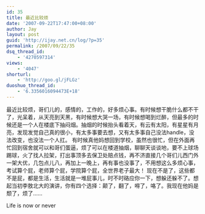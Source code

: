```yaml
---
id: 35
title: 最近比较烦
date: '2007-09-22T17:47:00+08:00'
author: Jay
layout: post
guid: 'http://ijay.net.cn/log/?p=35'
permalink: /2007/09/22/35
dsq_thread_id:
    - '4270597314'
views:
    - '4047'
shorturl:
    - 'http://goo.gl/jFLGz'
duoshuo_thread_id:
    - '6.3356016094473E+18'
---
```


最近比较烦，哥们儿的，感情的，工作的，好多烦心事。有时候想干脆什么都不干了，光呆着，从天亮到天黑，有时候想大哭一场，有时候想喝到烂醉，但最多的时候还是一个人在楼底下抽闷烟。抽烟的时候抬头看着天，有云有太阳，有星星有月亮，发现发觉自己真的很小，有太多事要去想，又有太多事自己没法handle，没法改变，也没法一个人扛。
有时候真他妈想回到学校，虽然也很忙，但在外面再忙回到宿舍就可以和哥们蛋逼，烦了可以在楼道抽烟，聊聊天谈谈地，要不上球场踢球，火了找人拉架，打出事顶多去保卫处赔点钱，再不济直接几个哥们儿西门外一架大优，几包点儿八，再加上一晚上，再有事也没事了，不用想这么多烦心事，考试算个屁，老师算个屁，学院算个屁，全世界老子最大！
现在不是了，这些都不是屁，都是生活，生活就是一堆屁事儿，时不时硌应你一下，想躲还躲不了。想起当初李敖北大的演讲，你有四个选择：颠了，翻了，嘚了，咯了。我现在他妈是颓了，烦了……

Life is now or never